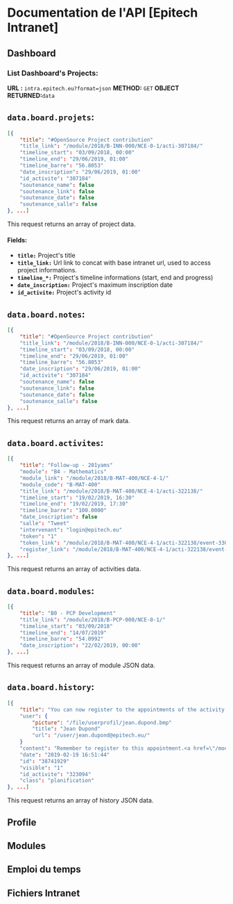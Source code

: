 # Documentation de l'API [Epitech Intranet]

## Dashboard

### List Dashboard's Projects:
**URL :**  `intra.epitech.eu?format=json`
**METHOD:** `GET`
**OBJECT RETURNED:**`data`

## `data.board.projets`:
```json
[{
	"title": "#OpenSource Project contribution"
	"title_link": "/module/2018/B-INN-000/NCE-0-1/acti-307184/"
	"timeline_start": "03/09/2018, 00:00"
	"timeline_end": "29/06/2019, 01:00"
	"timeline_barre": "56.8053"
	"date_inscription": "29/06/2019, 01:00"
	"id_activite": "307184"
	"soutenance_name": false
	"soutenance_link": false
	"soutenance_date": false
	"soutenance_salle": false
}, ...]
```

This request returns an array of project data.

#### Fields:

- **`title:`** Project's title 
- **`title_link:`** Url link to concat with base intranet url, used to access project informations.
- **`timeline_*:`** Project's timeline informations (start, end and progress)
- **`date_inscription:`** Project's maximum inscription date
- **`id_activite:`** Project's activity id

## `data.board.notes`:
```json
[{
	"title": "#OpenSource Project contribution"
	"title_link": "/module/2018/B-INN-000/NCE-0-1/acti-307184/"
	"timeline_start": "03/09/2018, 00:00"
	"timeline_end": "29/06/2019, 01:00"
	"timeline_barre": "56.8053"
	"date_inscription": "29/06/2019, 01:00"
	"id_activite": "307184"
	"soutenance_name": false
	"soutenance_link": false
	"soutenance_date": false
	"soutenance_salle": false
}, ...]
```

This request returns an array of mark data.

## `data.board.activites`:
```json
[{
	"title": "Follow-up - 201yams"
	"module": "B4 - Mathematics"
	"module_link": "/module/2018/B-MAT-400/NCE-4-1/"
	"module_code": "B-MAT-400"
	"title_link": "/module/2018/B-MAT-400/NCE-4-1/acti-322138/"
	"timeline_start": "19/02/2019, 16:30"
	"timeline_end": "19/02/2019, 17:30"
	"timeline_barre": "100.0000"
	"date_inscription": false
	"salle": "Tweet"
	"intervenant": "login@epitech.eu"
	"token": "1"
	"token_link": "/module/2018/B-MAT-400/NCE-4-1/acti-322138/event-330884/token"
	"register_link": "/module/2018/B-MAT-400/NCE-4-1/acti-322138/event-330884/register"
}, ...]
```

This request returns an array of activities data.

## `data.board.modules`:
```json
[{
	"title": "B0 - PCP Development"
	"title_link": "/module/2018/B-PCP-000/NCE-0-1/"
	"timeline_start": "03/09/2018"
	"timeline_end": "14/07/2019"
	"timeline_barre": "54.0992"
	"date_inscription": "22/02/2019, 00:00"
}, ...]
```

This request returns an array of module JSON data.

## `data.board.history`:
```json
[{
	"title": "You can now register to the appointments of the activity : <a href=\"/module/2018/B-NSA-400/NCE-4-1/acti-323094/rdv\">Defense - S.N.A. project</a>"
	"user": {
		"picture": "/file/userprofil/jean.dupond.bmp"
		"title": "Jean Dupond"
		"url": "/user/jean.dupond@epitech.eu/"
	}
	"content": "Remember to register to this appointment.<a href=\"/module/2018/B-NSA-400/NCE-4-1/acti-323094/rdv/\"> See appointments slots ...</a>"
	"date": "2019-02-19 16:51:44"
	"id": "38741929"
	"visible": "1"
	"id_activite": "323094"
	"class": "planification"
}, ...]
```

This request returns an array of history JSON data.

## Profile

## Modules

## Emploi du temps

## Fichiers Intranet

